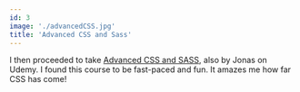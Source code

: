 ```yaml
---
id: 3
image: './advancedCSS.jpg'
title: 'Advanced CSS and Sass'
---
```


I then proceeded to take [Advanced CSS and SASS](https://www.udemy.com/course/advanced-css-and-sass/), also by Jonas on Udemy. I found this course to be fast-paced and fun. It amazes me how far CSS has come!
